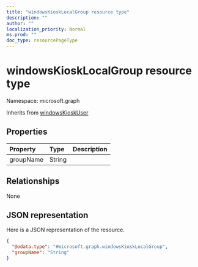 ```yaml
---
title: "windowsKioskLocalGroup resource type"
description: ""
author: ""
localization_priority: Normal
ms.prod: ""
doc_type: resourcePageType
---
```


# windowsKioskLocalGroup resource type


Namespace: microsoft.graph




Inherits from [windowsKioskUser](../resources/windowskioskuser.md)

## Properties
|Property|Type|Description|
|:---|:---|:---|
|groupName|String||

## Relationships
None

## JSON representation
Here is a JSON representation of the resource.
<!-- {
  "blockType": "resource",
  "@odata.type": "microsoft.graph.windowsKioskLocalGroup"
}
-->
``` json
{
  "@odata.type": "#microsoft.graph.windowsKioskLocalGroup",
  "groupName": "String"
}
```

